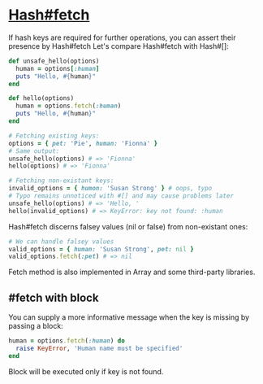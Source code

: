 # [Hash#fetch](https://ruby-doc.org/core-2.4.0/Hash.html#fetch-method)

If hash keys are required for further operations, you can assert their presence by Hash#fetch
Let's compare Hash#fetch with Hash#[]:
```ruby
def unsafe_hello(options)
  human = options[:human]
  puts "Hello, #{human}"
end

def hello(options)
  human = options.fetch(:human)
  puts "Hello, #{human}"
end

# Fetching existing keys:
options = { pet: 'Pie', human: 'Fionna' }
# Same output:
unsafe_hello(options) # => 'Fionna' 
hello(options) # => 'Fionna'

# Fetching non-existant keys:
invalid_options = { humon: 'Susan Strong' } # oops, typo
# Typo remains unnoticed with #[] and may cause problems later
unsafe_hello(options) # => 'Hello, '
hello(invalid_options) # => KeyError: key not found: :human
```

Hash#fetch discerns falsey values (nil or false) from non-existant ones:

```ruby
# We can handle falsey values
valid_options = { human: 'Susan Strong', pet: nil }
valid_options.fetch(:pet) # => nil
```

Fetch method is also implemented in Array and some third-party libraries.

## #fetch with block

You can supply a more informative message when the key is missing by passing a block:

```ruby
human = options.fetch(:human) do
  raise KeyError, 'Human name must be specified'
end
```

Block will be executed only if key is not found.
